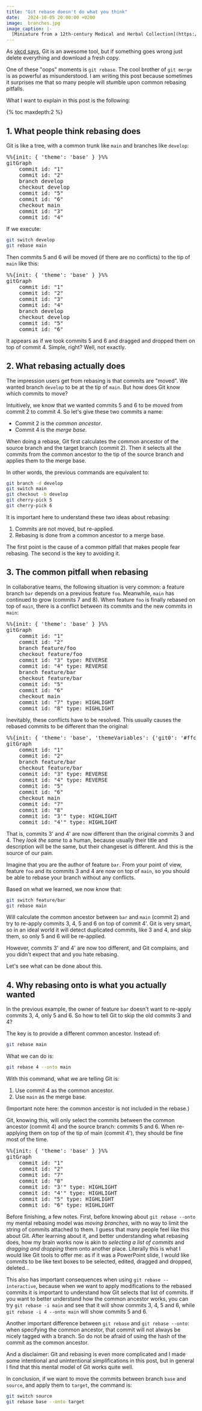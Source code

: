 ```yaml
---
title: "Git rebase doesn't do what you think"
date:   2024-10-05 20:00:00 +0200
image:  branches.jpg
image_caption: |-
  [Miniature from a 12th-century Medical and Herbal Collection](https://publicdomainreview.org/collection/miniatures-from-a-12th-century-medical-and-herbal-collection/) once owned by the monastery at Ourscamps just north of Paris, and now in the collection at the British Library (BL Sloane 1975).
---
```


As [xkcd says](https://xkcd.com/1597/), Git is an awesome tool, but if something goes wrong just delete everything and download a fresh copy.

One of these "oops" moments is `git rebase`. The cool brother of `git merge` is as powerful as misunderstood. I am writing this post because sometimes it surprises me that so many people will stumble upon common rebasing pitfalls.

What I want to explain in this post is the following:

{% toc maxdepth:2 %}

## 1. What people think rebasing does

Git is like a tree, with a common trunk like `main` and branches like `develop`:

<pre class="mermaid">
%%{init: { 'theme': 'base' } }%%
gitGraph
    commit id: "1"
    commit id: "2"
    branch develop
    checkout develop
    commit id: "5"
    commit id: "6"
    checkout main
    commit id: "3"
    commit id: "4"
</pre>

If we execute:

```bash
git switch develop
git rebase main
```

Then commits 5 and 6 will be moved (if there are no conflicts) to the tip of `main` like this:

<pre class="mermaid">
%%{init: { 'theme': 'base' } }%%
gitGraph
    commit id: "1"
    commit id: "2"
    commit id: "3"
    commit id: "4"
    branch develop
    checkout develop
    commit id: "5"
    commit id: "6"
</pre>

It appears as if we took commits 5 and 6 and dragged and dropped them on top of commit 4. Simple, right? Well, not exactly.

## 2. What rebasing actually does

The impression users get from rebasing is that commits are "moved". We wanted branch `develop` to be at the tip of `main`. But how does Git know which commits to move?

Intuitively, we know that we wanted commits 5 and 6 to be moved from commit 2 to commit 4. So let's give these two commits a name:

* Commit 2 is the *common ancestor*.
* Commit 4 is the *merge base*.

When doing a rebase, Git first calculates the common ancestor of the source branch and the target branch (commit 2). Then it selects all the commits from the common ancestor to the tip of the source branch and applies them to the merge base.

In other words, the previous commands are equivalent to:

```bash
git branch -d develop
git switch main
git checkout -b develop
git cherry-pick 5
git cherry-pick 6
```

It is important here to understand these two ideas about rebasing:
1. Commits are not moved, but re-applied.
2. Rebasing is done from a common ancestor to a merge base.

The first point is the cause of a common pitfall that makes people fear rebasing. The second is the key to avoiding it.

## 3. The common pitfall when rebasing

In collaborative teams, the following situation is very common: a feature branch `bar` depends on a previous feature `foo`. Meanwhile, `main` has continued to grow (commits 7 and 8). When feature `foo` is finally rebased on top of `main`, there is a conflict between its commits and the new commits in `main`:


<pre class="mermaid">
%%{init: { 'theme': 'base' } }%%
gitGraph
    commit id: "1"
    commit id: "2"
    branch feature/foo
    checkout feature/foo
    commit id: "3" type: REVERSE
    commit id: "4" type: REVERSE
    branch feature/bar
    checkout feature/bar
    commit id: "5"
    commit id: "6"
    checkout main
    commit id: "7" type: HIGHLIGHT
    commit id: "8" type: HIGHLIGHT
</pre>

Inevitably, these conflicts have to be resolved. This usually causes the rebased commits to be different than the original:

<pre class="mermaid">
%%{init: { 'theme': 'base', 'themeVariables': {'git0': '#ffcb5d', 'git1': '#77a3ff' } } }%%
gitGraph
    commit id: "1"
    commit id: "2"
    branch feature/bar
    checkout feature/bar
    commit id: "3" type: REVERSE
    commit id: "4" type: REVERSE
    commit id: "5"
    commit id: "6"
    checkout main
    commit id: "7"
    commit id: "8"
    commit id: "3'" type: HIGHLIGHT
    commit id: "4'" type: HIGHLIGHT
</pre>

That is, commits 3' and 4' are now different than the original commits 3 and 4. They *look the same* to a human, because usually their title and description will be the same, but their changeset is different. And this is the source of our pain.

Imagine that you are the author of feature `bar`. From your point of view, feature `foo` and its commits 3 and 4 are now on top of `main`, so you should be able to rebase your branch without any conflicts.

Based on what we learned, we now know that:

```bash
git switch feature/bar
git rebase main
```

Will calculate the common ancestor between `bar` and `main` (commit 2) and try to re-apply commits 3, 4, 5 and 6 on top of commit 4'. Git is very smart, so in an ideal world it will detect duplicated commits, like 3 and 4, and skip them, so only 5 and 6 will be re-applied.

However, commits 3' and 4' are now too different, and Git complains, and you didn't expect that and you hate rebasing.

Let's see what can be done about this.

## 4. Why rebasing onto is what you actually wanted

In the previous example, the owner of feature `bar` doesn't want to re-apply commits 3, 4, only 5 and 6. So how to tell Git to skip the old commits 3 and 4?

The key is to provide a different common ancestor. Instead of:

```bash
git rebase main
```

What we can do is:

```bash
git rebase 4 --onto main
```

With this command, what we are telling Git is:

1. Use commit 4 as the common ancestor.
2. Use `main` as the merge base.

(Important note here: the common ancestor is not included in the rebase.)

Git, knowing this, will only select the commits between the common ancestor (commit 4) and the source branch: commits 5 and 6. When re-applying them on top of the tip of main (commit 4'), they should be fine most of the time.

<pre class="mermaid">
%%{init: { 'theme': 'base' } }%%
gitGraph
    commit id: "1"
    commit id: "2"
    commit id: "7"
    commit id: "8"
    commit id: "3'" type: HIGHLIGHT
    commit id: "4'" type: HIGHLIGHT
    commit id: "5" type: HIGHLIGHT
    commit id: "6" type: HIGHLIGHT
</pre>

Before finishing, a few notes. First, before knowing about `git rebase --onto` my mental rebasing model was *moving branches*, with no way to limit the string of commits attached to them. I guess that many people feel like this about Git. After learning about it, and better understanding what rebasing does, how my brain works now is akin to *selecting a list of commits* and *dragging and dropping* them onto another place. Literally this is what I would like Git tools to offer me: as if it was a PowerPoint slide, I would like commits to be like text boxes to be selected, edited, dragged and dropped, deleted...

This also has important consequences when using `git rebase --interactive`, because when we want to apply modifications to the rebased commits it is important to understand how Git selects that list of commits. If you want to better understand how the common ancestor works, you can try `git rebase -i main` and see that it will show commits 3, 4, 5 and 6, while `git rebase -i 4 --onto main` will show commits 5 and 6.

Another important difference between `git rebase` and `git rebase --onto`: when specifying the common ancestor, that commit will not always be nicely tagged with a branch. So do not be afraid of using the hash of the commit as the common ancestor.

And a disclaimer: Git and rebasing is even more complicated and I made some intentional and unintentional simplifications in this post, but in general I find that this mental model of Git works quite well.

In conclusion, if we want to move the commits between branch `base` and `source`, and apply them to `target`, the command is:

```bash
git switch source
git rebase base --onto target
```
